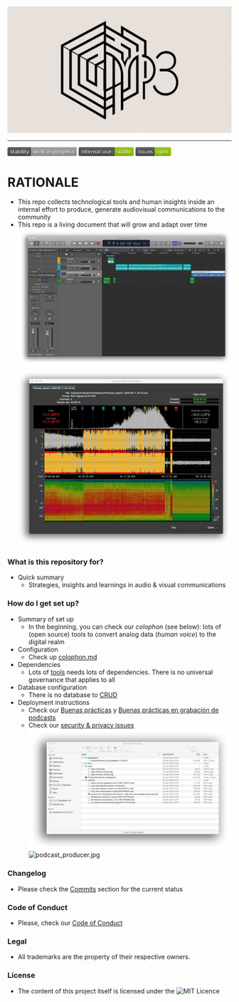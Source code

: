 ![header](images/Zy_0SvBGQBWu1a1XsliXMA.jpg)

---

![stability-work_in_progress](images/477405737-stability_work_in_progress.png)
![internaluse-green](images/3847436881-internal_use_stable.png)
![issues-open](images/2944199103-issues_open.png)

# RATIONALE #
* This repo collects technological tools and human insights inside an internal effort to produce, generate audiovisual communications to the community
* This repo is a living document that will grow and adapt over time
![graphics](images/3536431956-sound_editor.jpg)
![exporting_session.jpg](images/1980281232-export_waves.jpg)

### What is this repository for?

* Quick summary
    - Strategies, insights and learnings in audio & visual communications

### How do I get set up?

* Summary of set up
    - In the beginning, you can check our _colophon_ (see below): lots of (open source) tools to convert analog data (_human voice_) to the digital realm
* Configuration
    - Check up [colophon.md](Colophon.md)
* Dependencies
    -  Lots of [tools](Colophon.md) needs lots of dependencies. There is no universal governance that applies to all
* Database configuration
    - There is no database to [CRUD](https://en.wikipedia.org/wiki/Create,_read,_update_and_delete)
* Deployment instructions
    - Check our [Buenas prácticas](Buenas_practicas.md) y [Buenas prácticas en grabación de podcasts](Buenas_practicas_grabacion_podcast.md)
    - Check our [security & privacy issues](security_privacy_issues.md)
![audacity.jpg](images/1684545415-1801032688-cartoon.jpg)
![podcast_producer.jpg](https://bitbucket.org/repo/48bkkAE/images/2429225702-gis.jpg)

### Changelog

* Please check the [Commits](https://github.com/imhicihu/AUvisual/commits/master) section for the current status

### Code of Conduct

* Please, check our [Code of Conduct](Code_of_conduct.md)

### Legal

* All trademarks are the property of their respective owners.

### License ###

* The content of this project itself is licensed under the ![MIT Licence](https://bitbucket.org/repo/ekyaeEE/images/2049852260-MIT-license-green.png)
